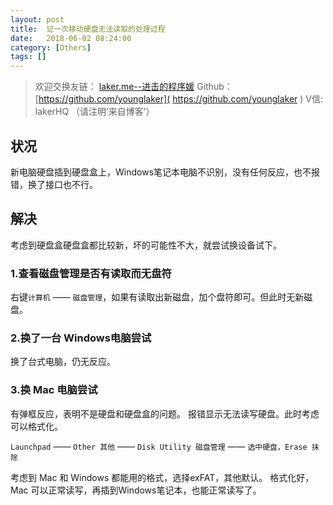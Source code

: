 ```yaml
---
layout: post
title:  记一次移动硬盘无法读取的处理过程
date:   2018-06-02 08:24:00
category: [Others]
tags: []
---
```


 <!-- ![移动硬盘无法读取][1] -->

<!--more-->

> 欢迎交换友链： [laker.me--进击的程序媛]( http://laker.me/blog )
> Github：[https://github.com/younglaker]( https://github.com/younglaker )
> V信: lakerHQ （请注明‘来自博客’）

## 状况

新电脑硬盘插到硬盘盒上，Windows笔记本电脑不识别，没有任何反应，也不报错，换了接口也不行。

## 解决

考虑到硬盘盒硬盘盒都比较新，坏的可能性不大，就尝试换设备试下。

### 1.查看磁盘管理是否有读取而无盘符

右键`计算机` —— `磁盘管理`，如果有读取出新磁盘，加个盘符即可。但此时无新磁盘。

### 2.换了一台 Windows电脑尝试

换了台式电脑，仍无反应。

### 3.换 Mac 电脑尝试

有弹框反应，表明不是硬盘和硬盘盒的问题。
报错显示无法读写硬盘。此时考虑可以格式化。

`Launchpad` —— `Other 其他` —— `Disk Utility 磁盘管理` —— `选中硬盘，Erase 抹除`

考虑到 Mac 和 Windows 都能用的格式，选择exFAT，其他默认。
格式化好，Mac 可以正常读写，再插到Windows笔记本，也能正常读写了。

  [1]: http://77g54f.com1.z0.glb.clouddn.com/bgt-20180602.jpg?imageView2/1/q/100|watermark/1/image/aHR0cDovLzc3ZzU0Zi5jb20xLnowLmdsYi5jbG91ZGRuLmNvbS9sYWtlcjEucG5n/dissolve/100/gravity/South/dy/10